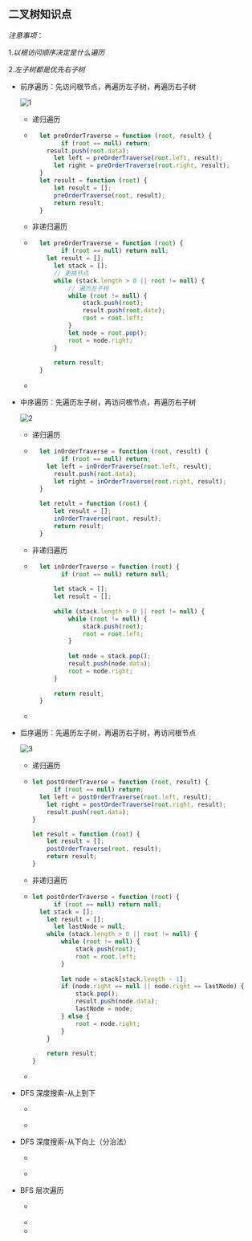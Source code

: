 <!--
 * @Author: Bean.Ding
 * @Date: 2020-06-16 15:11:13
 * @LastEditTime: 2020-06-16 15:11:26
 * @LastEditors: Bean.Ding
--> 
## 二叉树知识点

$注意事项：$

$1.以根访问顺序决定是什么遍历$

$2.左子树都是优先右子树$

- 前序遍历：先访问根节点，再遍历左子树，再遍历右子树

      

    ![1](./asset-bitree/1.png)

    - 递归遍历

    - ```javascript
        let preOrderTraverse = function (root, result) {
              if (root == null) return;
          result.push(root.data);
            let left = preOrderTraverse(root.left, result);
            let right = preOrderTraverse(root.right, result);
        }
        let result = function (root) {
            let result = [];
            preOrderTraverse(root, result);
            return result;
        }
      ```
      
    - 非递归遍历

    - ```javascript
        let preOrderTraverse = function (root) {
              if (root == null) return null;
          let result = [];
            let stack = [];
            // 更换节点
            while (stack.length > 0 || root != null) {
                // 遍历左子树
                while (root != null) {
                    stack.push(root);
                    result.push(root.date);
                    root = root.left;
                }
                let node = root.pop();
                root = node.right;
            }
            
            return result;
        }
      ```
      
    - 

- 中序遍历：先遍历左子树，再访问根节点，再遍历右子树

    ![2](./asset-bitree/2.png)

    - 递归遍历

    - ```javascript
        let inOrderTraverse = function (root, result) {
              if (root == null) return;
          let left = inOrderTraverse(root.left, result);
            result.push(root.data);
            let right = inOrderTraverse(root.right, result);
        }
        
        let retult = function (root) {
            let result = [];
            inOrderTraverse(root, result);
            return result;
        }
      ```
      
    - 非递归遍历

    - ```javascript
        let inOrderTraverse = function (root) {
              if (root == null) return null;
          
            let stack = [];
            let result = [];
            
            while (stack.length > 0 || root != null) {
                while (root != null) {
                    stack.push(root);
                    root = root.left;
                }
                
                let node = stack.pop();
                result.push(node.data);
                root = node.right;
            }
            
            return result;
        }
      ```
      
    - 

- 后序遍历：先遍历左子树，再遍历右子树，再访问根节点

    ![3](./asset-bitree/3.png)

    - 递归遍历

    - ```javascript
      let postOrderTraverse = function (root, result) {
            if (root == null) return;
        let left = postOrderTraverse(root.left, result);
          let right = postOrderTraverse(root.right, result);
          result.push(root.data);
      }
      
      let result = function (root) {
          let result = [];
          postOrderTraverse(root, result);
          return result;
      }
      ```
      
    - 非递归遍历

    - ```javascript
      let postOrderTraverse = function (root) {
            if (root == null) return null;
        let stack = [];
          let result = [];
         	let lastNode = null;
          while (stack.length > 0 || root != null) {
              while (root != null) {
                  stack.push(root);
                  root = root.left;
              }
              
              let node = stack[stack.length - 1];
              if (node.right == null || node.right == lastNode) {
                  stack.pop();
                  result.push(node.data);
                  lastNode = node;
              } else {
                  root = node.right;
              }
          }
          
          return result;
      }  
      ```
      
    - 

- DFS 深度搜索-从上到下

    - ```javascript
        
        ```

    - 

- DFS 深度搜索-从下向上（分治法）

    - ```javascript
        
        ```

    - 

- BFS 层次遍历

    - ```javascript
        
        ```

    - 

    - 